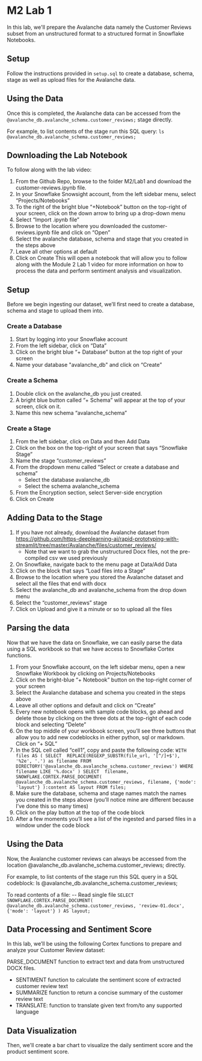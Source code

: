 # M2 Lab 1 

In this lab, we'll prepare the Avalanche data namely the Customer Reviews subset from an unstructured format to a structured format in Snowflake Notebooks.

## Setup

Follow the instructions provided in `setup.sql` to create a database, schema, stage as well as upload files for the Avalanche data.

## Using the Data

Once this is completed, the Avalanche data can be accessed from the `@avalanche_db.avalanche_schema.customer_reviews;` stage directly.

For example, to list contents of the stage run this SQL query:
`ls @avalanche_db.avalanche_schema.customer_reviews;`

## Downloading the Lab Notebook
To follow along with the lab video:
1. From the Github Repo, browse to the folder M2/Lab1 and download the customer-reviews.ipynb file.
2. In your Snowflake Snowsight account, from the left sidebar menu, select “Projects/Notebooks”
3. To the right of the bright blue “+Notebook” button on the top-right of your screen, click on the down arrow to bring up a drop-down menu
4. Select “Import .ipynb file”
5. Browse to the location where you downloaded the customer-reviews.ipynb file and click on “Open”
6. Select the avalanche database, schema and stage that you created in the steps above
7. Leave all other options at default
8. Click on Create
This will open a notebook that will allow you to follow along with the Module 2 Lab 1 video for more information on how to process the data and perform sentiment analysis and visualization. 

## Setup

Before we begin ingesting our dataset, we’ll first need to create a database, schema and stage to upload them into. 

### Create a Database
1. Start by logging into your Snowflake account
2. From the left sidebar, click on “Data”
3. Click on the bright blue “+ Database” button at the top right of your screen
4. Name your database "avalanche_db" and click on “Create”

### Create a Schema
1.  Double click on the avalanche_db you just created.
2.  A bright blue button called “+ Schema” will appear at the top of your screen, click on it.
3.  Name this new schema “avalanche_schema”

### Create a Stage
1. From the left sidebar, click on Data and then Add Data
2. Click on the box on the top-right of your screen that says “Snowflake Stage”
3. Name the stage “customer_reviews”
4. From the dropdown menu called “Select or create a database and schema”
    - Select the database avalanche_db
    - Select the schema avalanche_schema
5. From the Encryption section, select Server-side encryption
6. Click on Create

## Adding Data to the Stage
1. If you have not already, download the Avalanche dataset from https://github.com/https-deeplearning-ai/rapid-prototyping-with-streamlit/tree/master/Avalanche/files/customer_reviews/ 
    - Note that we want to grab the unstructured Docx files, not the pre-compiled csv we used previously
2. On Snowflake, navigate back to the menu page at Data/Add Data
3. Click on the block that says “Load files into a Stage”
4. Browse to the location where you stored the Avalanche dataset and select all the files that end with docx
5. Select the avalanche_db and avalanche_schema from the drop down menu
6. Select the “customer_reviews” stage
7. Click on Upload and give it a minute or so to upload all the files

## Parsing the data
Now that we have the data on Snowflake, we can easily parse the data using a SQL workbook so that we have access to Snowflake Cortex functions.
1. From your Snowflake account, on the left sidebar menu, open a new Snowflake Workbook by clicking on Projects/Notebooks
2. Click on the bright-blue “+ Notebook” button on the top-right corner of your screen
3. Select the Avalanche database and schema you created in the steps above
4. Leave all other options and default and click on “Create”
5. Every new notebook opens with sample code blocks, go ahead and delete those by clicking on the three dots at the top-right of each code block and selecting “Delete”
6. On the top middle of your workbook screen, you’ll see three buttons that allow you to add new codeblocks in either python, sql or markdown. Click on “+ SQL”
7. In the SQL cell called “cell1”, copy and paste the following code: 
`WITH files AS (
   SELECT 
     REPLACE(REGEXP_SUBSTR(file_url, '[^/]+$'), '%2e', '.') as filename
   FROM DIRECTORY('@avalanche_db.avalanche_schema.customer_reviews')
   WHERE filename LIKE '%.docx'
 )
 SELECT 
   filename,
   SNOWFLAKE.CORTEX.PARSE_DOCUMENT(
     @avalanche_db.avalanche_schema.customer_reviews,
     filename,
     {'mode': 'layout'}
   ):content AS layout
 FROM files;`
8. Make sure the database, schema and stage names match the names you created in the steps above (you’ll notice mine are different because I’ve done this so many times)
9. Click on the play button at the top of the code block
10. After a few moments you’ll see a list of the ingested and parsed files in a window under the code block

## Using the Data
Now, the Avalanche customer reviews can always be accessed from the location @avalanche_db.avalanche_schema.customer_reviews; directly.

For example, to list contents of the stage run this SQL query in a SQL codeblock:
ls @avalanche_db.avalanche_schema.customer_reviews;

To read contents of a file:
-- Read single file
`SELECT
  SNOWFLAKE.CORTEX.PARSE_DOCUMENT(
    @avalanche_db.avalanche_schema.customer_reviews,
    'review-01.docx',
    {'mode': 'layout'}
  ) AS layout;`
## Data Processing and Sentiment Score
In this lab, we’ll be using the  following Cortex functions to prepare and analyze your Customer Review dataset: 


PARSE_DOCUMENT function to extract text and data from unstructured DOCX files.
- SENTIMENT function to calculate the sentiment score of extracted customer review text
- SUMMARIZE function to return a concise summary of the customer review text
- TRANSLATE: function to translate given text from/to any supported language

## Data Visualization
Then, we'll create a bar chart to visualize the daily sentiment score and the product sentiment score.
